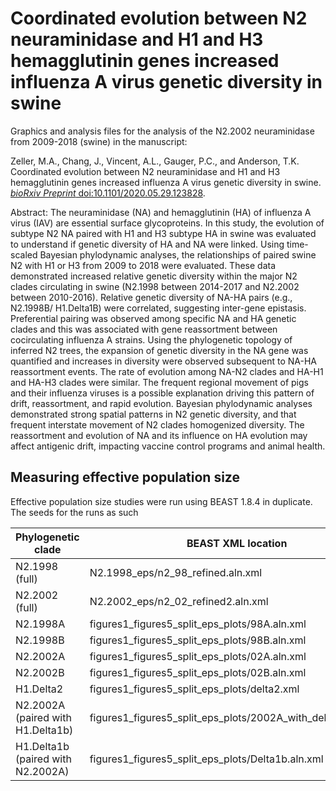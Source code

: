 # Coordinated evolution between N2 neuraminidase and H1 and H3 hemagglutinin genes increased influenza A virus genetic diversity in swine
Graphics and analysis files for the analysis of the N2.2002 neuraminidase from 2009-2018 (swine) in the manuscript:

Zeller, M.A., Chang, J., Vincent, A.L., Gauger, P.C., and Anderson, T.K. Coordinated evolution between N2 neuraminidase and H1 and H3 hemagglutinin genes increased influenza A virus genetic diversity in swine. [*bioRxiv Preprint* doi:10.1101/2020.05.29.123828](https://www.biorxiv.org/content/10.1101/2020.05.29.123828v1).

Abstract: The neuraminidase (NA) and hemagglutinin (HA) of influenza A virus (IAV) are essential surface glycoproteins. In this study, the evolution of subtype N2 NA paired with H1 and H3 subtype HA in swine was evaluated to understand if genetic diversity of HA and NA were linked. Using time-scaled Bayesian phylodynamic analyses, the relationships of paired swine N2 with H1 or H3 from 2009 to 2018 were evaluated. These data demonstrated increased relative genetic diversity within the major N2 clades circulating in swine (N2.1998 between 2014-2017 and N2.2002 between 2010-2016). Relative genetic diversity of NA-HA pairs (e.g., N2.1998B/ H1.Delta1B) were correlated, suggesting inter-gene epistasis. Preferential pairing was observed among specific NA and HA genetic clades and this was associated with gene reassortment between cocirculating influenza A strains. Using the phylogenetic topology of inferred N2 trees, the expansion of genetic diversity in the NA gene was quantified and increases in diversity were observed subsequent to NA-HA reassortment events. The rate of evolution among NA-N2 clades and HA-H1 and HA-H3 clades were similar. The frequent regional movement of pigs and their influenza viruses is a possible explanation driving this pattern of drift, reassortment, and rapid evolution. Bayesian phylodynamic analyses demonstrated strong spatial patterns in N2 genetic diversity, and that frequent interstate movement of N2 clades homogenized diversity. The reassortment and evolution of NA and its influence on HA evolution may affect antigenic drift, impacting vaccine control programs and animal health.

## Measuring effective population size
Effective population size studies were run using BEAST 1.8.4 in duplicate. The seeds for the runs as such

 | Phylogenetic clade | BEAST XML location | Run1 | Run2 | 
 | ------------------ | ------------------ | ---- | ---- |
 | N2.1998 (full) | N2.1998_eps/n2_98_refined.aln.xml | 1540330733520 | 1540330926474 | 
 | N2.2002 (full) | N2.2002_eps/n2_02_refined2.aln.xml | 1542054165048 | 1542054280700 | 
 | N2.1998A | figures1_figures5_split_eps_plots/98A.aln.xml | 1546965014683 | 1546965036074 | 
 | N2.1998B | figures1_figures5_split_eps_plots/98B.aln.xml | 1546965075418 | 1547148808634 | 
 | N2.2002A | figures1_figures5_split_eps_plots/02A.aln.xml | 1547148566418 | 1546975888745 | 
 | N2.2002B | figures1_figures5_split_eps_plots/02B.aln.xml | 1546975916323 | 1546975934694 | 
 | H1.Delta2 | figures1_figures5_split_eps_plots/delta2.xml | 1542906315381 | 1542906092756 | 
 | N2.2002A (paired with H1.Delta1b) | figures1_figures5_split_eps_plots/2002A_with_delta1b.aln.xml | 1551826266183 | 1552491185349 | 
 | H1.Delta1b (paired with N2.2002A) | figures1_figures5_split_eps_plots/Delta1b.aln.xml | 1551826286917 | 1552491078775 | 





